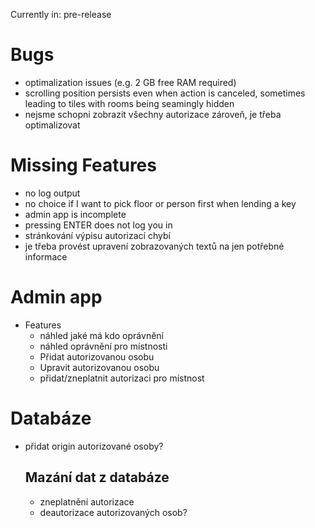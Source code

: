 Currently in: pre-release

# Bugs
- optimalization issues (e.g. 2 GB free RAM required)
- scrolling position persists even when action is canceled, sometimes leading to tiles with rooms being seamingly hidden
- nejsme schopni zobrazit všechny autorizace zároveň, je třeba optimalizovat

# Missing Features
- no log output
- no choice if I want to pick floor or person first when lending a key
- admin app is incomplete
- pressing ENTER does not log you in
- stránkování výpisu autorizací chybí
- je třeba provést upravení zobrazovaných textů na jen potřebné informace


# Admin app
- Features
  - náhled jaké má kdo oprávnění
  - náhled oprávnění pro místnosti
  - Přidat autorizovanou osobu
  - Upravit autorizovanou osobu
  - přidat/zneplatnit autorizaci pro místnost

# Databáze
- přidat origin autorizované osoby?

  ## Mazání dat z databáze
  - zneplatnění autorizace
  - deautorizace autorizovaných osob?